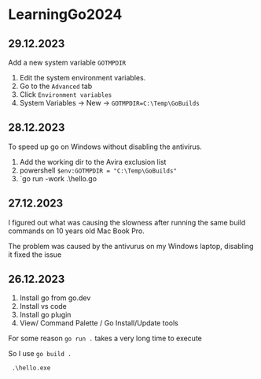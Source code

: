 # LearningGo2024

## 29.12.2023
Add a new system variable `GOTMPDIR`
1. Edit the system environment variables.
2. Go to the `Advanced` tab
3. Click `Environment variables`
4. System Variables -> New -> `GOTMPDIR=C:\Temp\GoBuilds`


## 28.12.2023
To speed up go on Windows without disabling the antivirus.
1. Add the working dir to the Avira exclusion list
2. powershell
`$env:GOTMPDIR = "C:\Temp\GoBuilds"`
3. `go run -work .\hello.go

## 27.12.2023
I figured out what was causing the slowness after running the same build commands on 10 years old Mac Book Pro.

The problem was caused by the antivurus on my Windows laptop, disabling it fixed the issue

## 26.12.2023
1. Install go from go.dev
2. Install vs code
3. Install go plugin
4. View/ Command Palette / Go Install/Update tools

For some reason `go run .`  takes a very long time to execute

So I use `go build .`

` .\hello.exe`
